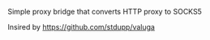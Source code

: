 Simple proxy bridge that converts HTTP proxy to SOCKS5

Insired by https://github.com/stdupp/valuga
